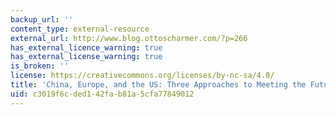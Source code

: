 ```yaml
---
backup_url: ''
content_type: external-resource
external_url: http://www.blog.ottoscharmer.com/?p=266
has_external_licence_warning: true
has_external_license_warning: true
is_broken: ''
license: https://creativecommons.org/licenses/by-nc-sa/4.0/
title: 'China, Europe, and the US: Three Approaches to Meeting the Future'
uid: c3019f6c-ded1-42fa-b81a-5cfa77849012
---
```

